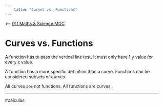 ```yaml
---
	title: "Curves vs. Functions"
---
```

<-- [011 Maths & Science MOC](011%20Maths%20&%20Science%20MOC.md)

# Curves vs. Functions

A function has to pass the vertical line test. It must only have 1 y value for every x value.

A function has a more specific definition than a curve. Functions can be considered subsets of curves. 

All curves are not functions. All functions are curves.

---

#calculus 